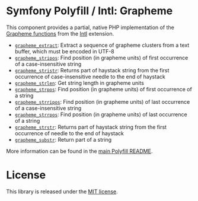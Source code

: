 # Symfony Polyfill / Intl: Grapheme

This component provides a partial, native PHP implementation of the
[Grapheme functions](https://php.net/intl.grapheme) from the
[Intl](https://php.net/intl) extension.

-   [`grapheme_extract`](https://php.net/grapheme_extract): Extract a sequence of grapheme
    clusters from a text buffer, which must be encoded in UTF-8
-   [`grapheme_stripos`](https://php.net/grapheme_stripos): Find position (in grapheme units)
    of first occurrence of a case-insensitive string
-   [`grapheme_stristr`](https://php.net/grapheme_stristr): Returns part of haystack string
    from the first occurrence of case-insensitive needle to the end of haystack
-   [`grapheme_strlen`](https://php.net/grapheme_strlen): Get string length in grapheme units
-   [`grapheme_strpos`](https://php.net/grapheme_strpos): Find position (in grapheme units)
    of first occurrence of a string
-   [`grapheme_strripos`](https://php.net/grapheme_strripos): Find position (in grapheme units)
    of last occurrence of a case-insensitive string
-   [`grapheme_strrpos`](https://php.net/grapheme_strrpos): Find position (in grapheme units)
    of last occurrence of a string
-   [`grapheme_strstr`](https://php.net/grapheme_strstr): Returns part of haystack string from
    the first occurrence of needle to the end of haystack
-   [`grapheme_substr`](https://php.net/grapheme_substr): Return part of a string

More information can be found in the
[main Polyfill README](https://github.com/symfony/polyfill/blob/master/README.md).

# License

This library is released under the [MIT license](LICENSE).

